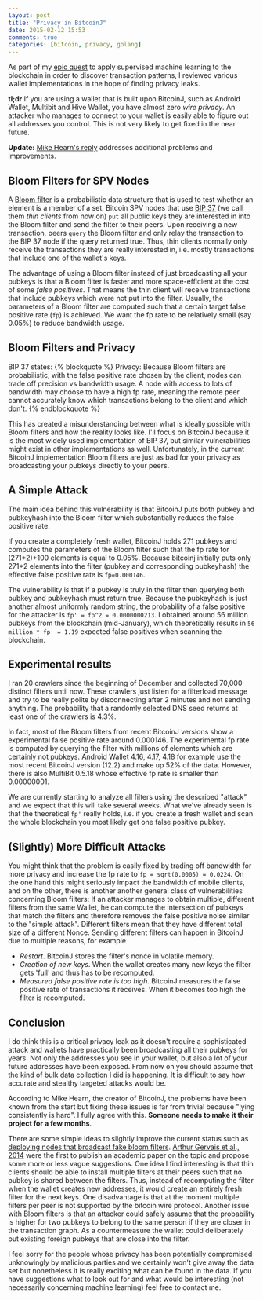 ```yaml
---
layout: post
title: "Privacy in BitcoinJ"
date: 2015-02-12 15:53
comments: true
categories: [bitcoin, privacy, golang]
---
```


As part of my [epic quest](https://github.com/jonasnick/FCW-Kernel) to apply supervised machine learning to the blockchain in order to discover transaction patterns, I reviewed various wallet implementations in the hope of finding privacy leaks.

**tl;dr** If you are using a wallet that is built upon BitcoinJ, such as Android Wallet, Multibit and Hive Wallet, you have almost zero *wire privacy*.
An attacker who manages to connect to your wallet is easily able to figure out all addresses you control.
This is not very likely to get fixed in the near future.


**Update:** [Mike Hearn's reply](https://groups.google.com/forum/#!msg/bitcoinj/Ys13qkTwcNg/9qxnhwnkeoIJ) addresses additional problems and improvements.


<!-- more -->

Bloom Filters for SPV Nodes
---
A [Bloom filter](https://en.wikipedia.org/wiki/Bloom_filter) is a probabilistic data structure that is used to test whether an element is a member of a set.
Bitcoin SPV nodes that use [BIP 37](https://github.com/bitcoin/bips/blob/master/bip-0037.mediawiki) (we call them *thin clients* from now on) `put` all public keys they are interested in into the Bloom filter and send the filter to their peers. Upon receiving a new transaction, peers `query` the Bloom filter and only relay the transaction to the BIP 37 node if the query returned true. 
Thus, thin clients normally only receive the transactions they are really interested in, i.e. mostly transactions that include one of the wallet's keys.

The advantage of using a Bloom filter instead of just broadcasting all your pubkeys is that a Bloom filter is faster and more space-efficient 
at the cost of some *false positives*. 
That means the thin client will receive transactions that include pubkeys which were not put into the filter.
Usually, the parameters of a Bloom filter are computed such that a certain target false positive rate (`fp`) is achieved.
We want the fp rate to be relatively small (say 0.05%) to reduce bandwidth usage.

Bloom Filters and Privacy
---
BIP 37 states:
{% blockquote %}
Privacy: Because Bloom filters are probabilistic, with the false positive rate chosen by the client, nodes can trade off precision vs bandwidth usage. A node with access to lots of bandwidth may choose to have a high fp rate, meaning the remote peer cannot accurately know which transactions belong to the client and which don't.
{% endblockquote %}

This has created a misunderstanding between what is ideally possible with Bloom filters and how the reality looks like.
I'll focus on BitcoinJ because it is the most widely used implementation of BIP 37, but similar vulnerabilities might exist in other implementations as well.
Unfortunately, in the current BitcoinJ implementation Bloom filters are just as bad for your privacy as broadcasting your pubkeys directly to your peers.

A Simple Attack
---
The main idea behind this vulnerability is that BitcoinJ puts both pubkey and pubkeyhash into the Bloom filter which substantially reduces the false positive rate.

If you create a completely fresh wallet, BitcoinJ holds 271 pubkeys and computes the parameters
of the Bloom filter such that the fp rate for (271\*2)+100 elements is equal to 0.05%.
Because bitcoinj initially puts only 271\*2 elements into the filter (pubkey and corresponding pubkeyhash) the effective false positive rate is `fp=0.000146`. 

The vulnerability is that if a pubkey is truly in the filter then querying both pubkey and pubkeyhash must return true. 
Because the pubkeyhash is just another almost uniformly random string, the probability of a false positive for the attacker is `fp' = fp^2 = 0.0000000213`.
I obtained around 56 million pubkeys from the blockchain (mid-January), which theoretically results in `56 million * fp' = 1.19` expected false positives when scanning the blockchain.

Experimental results
---
I ran 20 crawlers since the beginning of December and collected 70,000 distinct filters until now.
These crawlers just listen for a filterload message and try to be really polite by disconnecting after 2 minutes and not sending anything.
The probability that a randomly selected DNS seed returns at least one of the crawlers is 4.3%.

In fact, most of the Bloom filters from recent BitcoinJ versions show a experimental false positive rate around 0.000146.
The experimental fp rate is computed by querying the filter with millions of elements which are certainly not pubkeys.
Android Wallet 4.16, 4.17, 4.18 for example use the most recent BitcoinJ version (12.2) and make up 52% of the data.
However, there is also MultiBit 0.5.18 whose effective fp rate is smaller than 0.00000001.

We are currently starting to analyze all filters using the described "attack" and we expect that this will take several weeks.
What we've already seen is that the theoretical `fp'` really holds, i.e. if you create a fresh wallet and scan the whole blockchain you most likely get one false positive pubkey.

(Slightly) More Difficult Attacks
---
You might think that the problem is easily fixed by trading off bandwidth for more privacy and increase the fp rate to `fp = sqrt(0.0005) = 0.0224`.
On the one hand this might seriously impact the bandwidth of mobile clients, and on the other, there is another another general class of vulnerabilities concerning Bloom filters: 
If an attacker manages to obtain multiple, different filters from the same Wallet, 
he can compute the intersection of pubkeys that match the filters and therefore removes the false positive noise similar to the "simple attack".
Different filters mean that they have different total size of a different Nonce. 
Sending different filters can happen in BitcoinJ due to multiple reasons, for example

* *Restart*. BitcoinJ stores the filter's nonce in volatile memory.
* *Creation of new keys*. When the wallet creates many new keys the filter gets 'full' and thus has to be recomputed.
* *Measured false positive rate is too high*. BitcoinJ measures the false positive rate of transactions it receives. When it becomes too high the filter is recomputed.

Conclusion
---
I do think this is a critical privacy leak as it doesn't require a sophisticated attack and wallets have practically been broadcasting all their pubkeys for years.
Not only the addresses you see in your wallet, but also a lot of your future addresses have been exposed.
From now on you should assume that the kind of bulk data collection I did is happening.
It is difficult to say how accurate and stealthy targeted attacks would be.

According to Mike Hearn, the creator of BitcoinJ, the problems have been known from the start but fixing these issues is far from trivial because "lying consistently is hard". 
I fully agree with this.
**Someone needs to make it their project for a few months**.

There are some simple ideas to slightly improve the current status such as [deploying nodes that broadcast fake bloom filters](https://twitter.com/petertoddbtc/status/559921997027610624).
[Arthur Gervais et al., 2014](http://www.syssec.ethz.ch/content/dam/ethz/special-interest/infk/inst-infsec/system-security-group-dam/research/publications/pub2014/acsac_gervais.pdf) were the first to publish an academic paper on the topic and propose some more or less vague suggestions.
One idea I find interesting is that thin clients should be able to install multiple filters at their peers such that no pubkey is shared between the filters.
Thus, instead of recomputing the filter when the wallet creates new addresses, it would create an entirely fresh filter for the next keys.
One disadvantage is that at the moment multiple filters per peer is not supported by the bitcoin wire protocol.
Another issue with Bloom filters is that an attacker could safely assume that the probability is higher for two pubkeys to belong to the same person if they are closer in the transaction graph. As a countermeasure the wallet could deliberately put existing foreign pubkeys that are close into the filter.

I feel sorry for the people whose privacy has been potentially compromised unknowingly by malicious parties and we certainly won't give away the data set but nonetheless it is really exciting what can be found in the data. 
If you have suggestions what to look out for and what would be interesting (not necessarily concerning machine learning) feel free to contact me.



